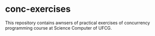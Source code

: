 # conc-exercises

This repository contains awnsers of practical exercises of concurrency programming course at Science Computer of UFCG.